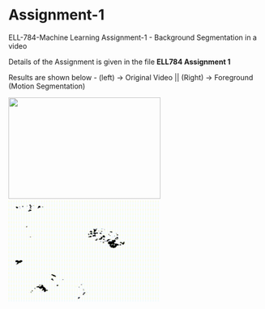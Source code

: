 # Assignment-1
ELL-784-Machine Learning Assignment-1 - Background Segmentation in a video

<p>Details of the Assignment is given in the file <strong>ELL784 Assignment 1</strong></p>
<p> Results are shown below - (left) -> Original Video || (Right) -> Foreground (Motion Segmentation)  
<p float="left">
<img src="https://github.com/shivam6991/Assignment-1/blob/77bdce8475cf7da9b9dadc3131db12dc22defa61/umcp.gif" width="300" height="200" />
<img src="https://github.com/shivam6991/Assignment-1/blob/50a79825c3ef353734b6d6b40480bab72a40b1c6/Foreground-GIF.gif" width="300" height="200" />
</p>
